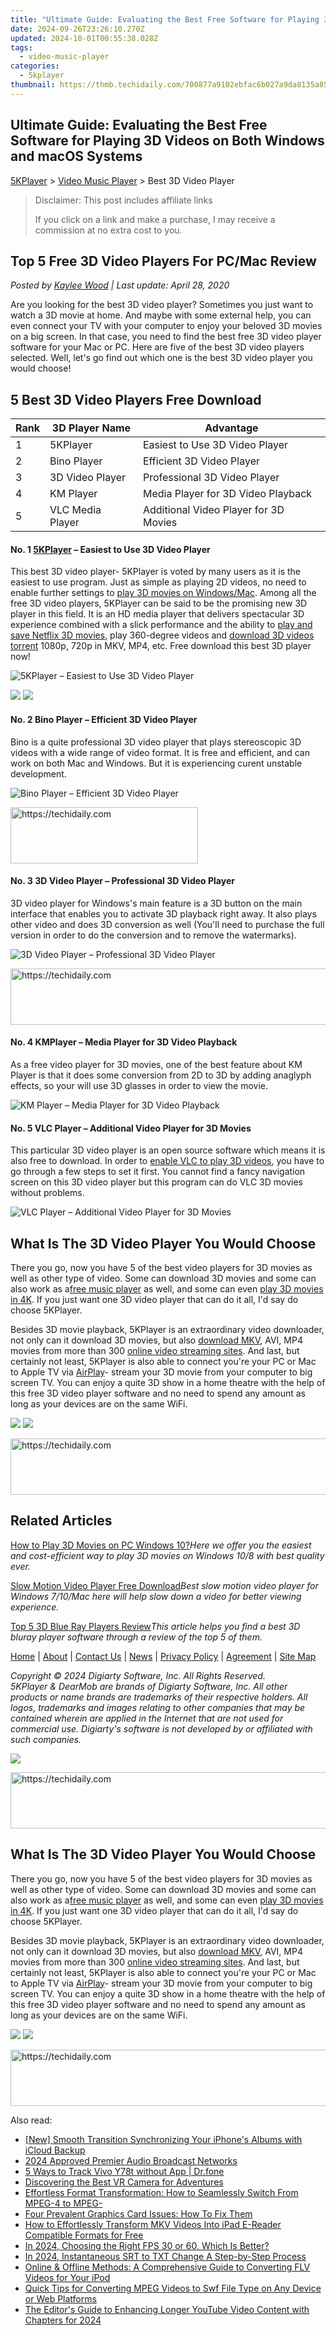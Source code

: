```yaml
---
title: "Ultimate Guide: Evaluating the Best Free Software for Playing 3D Videos on Both Windows and macOS Systems"
date: 2024-09-26T23:26:10.270Z
updated: 2024-10-01T00:55:38.028Z
tags:
  - video-music-player
categories:
  - 5kplayer
thumbnail: https://thmb.techidaily.com/700877a9102ebfac6b027a9da8135a8597355f7b411786ceebe675ffa9f20381.jpg
---
```


## Ultimate Guide: Evaluating the Best Free Software for Playing 3D Videos on Both Windows and macOS Systems

[5KPlayer](https://tools.techidaily.com/5kplayer/products/) \> [Video Music Player](https://tools.techidaily.com/5kplayer/video-music-player/) \> Best 3D Video Player

>  Disclaimer: This post includes affiliate links
>
>  If you click on a link and make a purchase, I may receive a commission at no extra cost to you.
>

## Top 5 Free 3D Video Players For PC/Mac Review

 _Posted by [Kaylee Wood](https://www.quora.com/profile/Amanda-Hu-21) | Last update: April 28, 2020_

Are you looking for the best 3D video player? Sometimes you just want to watch a 3D movie at home. And maybe with some external help, you can even connect your TV with your computer to enjoy your beloved 3D movies on a big screen. In that case, you need to find the best free 3D video player software for your Mac or PC. Here are five of the best 3D video players selected. Well, let's go find out which one is the best 3D video player you would choose! 

##  5 Best 3D Video Players Free Download

| Rank | 3D Player Name   | Advantage                             |
| ---- | ---------------- | ------------------------------------- |
| 1    | 5KPlayer         | Easiest to Use 3D Video Player        |
| 2    | Bino Player      | Efficient 3D Video Player             |
| 3    | 3D Video Player  | Professional 3D Video Player          |
| 4    | KM Player        | Media Player for 3D Video Playback    |
| 5    | VLC Media Player | Additional Video Player for 3D Movies |

#### **No. 1 [5KPlayer](https://tools.techidaily.com/5kplayer/products/) – Easiest to Use 3D Video Player**

This best 3D video player- 5KPlayer is voted by many users as it is the easiest to use program. Just as simple as playing 2D videos, no need to enable further settings to [play 3D movies on Windows/Mac](https://tools.techidaily.com/5kplayer/video-music-player/). Among all the free 3D video players, 5KPlayer can be said to be the promising new 3D player in this field. It is an HD media player that delivers spectacular 3D experience combined with a slick performance and the ability to [play and save Netflix 3D movies](https://tools.techidaily.com/5kplayer/youtube-download/), play 360-degree videos and [download 3D videos torrent](https://tools.techidaily.com/5kplayer/youtube-download/) 1080p, 720p in MKV, MP4, etc. Free download this best 3D player now!

![5KPlayer – Easiest to Use 3D Video Player](https://www.5kplayer.com/video-music-player/img/3d-video-player-03.jpg) 

[![](https://www.5kplayer.com/video-music-player/../button/freedownwhitewin.png)](https://tools.techidaily.com/5kplayer/products/) [![](https://www.5kplayer.com/video-music-player/../button/freedownbackmac.png)](https://tools.techidaily.com/5kplayer/products/) 

#### **No. 2 Bino Player – Efficient 3D Video Player**

Bino is a quite professional 3D video player that plays stereoscopic 3D videos with a wide range of video format. It is free and efficient, and can work on both Mac and Windows. But it is experiencing curent unstable development. 

![Bino Player – Efficient 3D Video Player](https://www.5kplayer.com/video-music-player/img/3d-video-player-04.jpg) 

<!-- affiliate ads begin -->
<a href="https://aligracehair.sjv.io/c/5597632/2087262/19272" target="_top" id="2087262">
  <img src="//a.impactradius-go.com/display-ad/19272-2087262" border="0" alt="https://techidaily.com" width="300" height="90"/>
</a>
<img height="0" width="0" src="https://aligracehair.sjv.io/i/5597632/2087262/19272" style="position:absolute;visibility:hidden;" border="0" />
<!-- affiliate ads end -->

#### **No. 3 3D Video Player – Professional 3D Video Player**

3D video player for Windows's main feature is a 3D button on the main interface that enables you to activate 3D playback right away. It also plays other video and does 3D conversion as well (You'll need to purchase the full version in order to do the conversion and to remove the watermarks). 

![3D Video Player – Professional 3D Video Player](https://www.5kplayer.com/video-music-player/img/3d-video-player-01.jpg) 

<!-- affiliate ads begin -->
<a href="https://unicoeye.pxf.io/c/5597632/2134498/18498" target="_top" id="2134498">
  <img src="//a.impactradius-go.com/display-ad/18498-2134498" border="0" alt="https://techidaily.com" width="720" height="90"/>
</a>
<img height="0" width="0" src="https://unicoeye.pxf.io/i/5597632/2134498/18498" style="position:absolute;visibility:hidden;" border="0" />
<!-- affiliate ads end -->

####   **No. 4 KMPlayer – Media Player for 3D Video Playback**

As a free video player for 3D movies, one of the best feature about KM Player is that it does some conversion from 2D to 3D by adding anaglyph effects, so your will use 3D glasses in order to view the movie.

![KM Player – Media Player for 3D Video Playback](https://www.5kplayer.com/video-music-player/img/3d-video-player-05.jpg) 

#### **No. 5 VLC Player – Additional Video Player for 3D Movies**

This particular 3D video player is an open source software which means it is also free to download. In order to [enable VLC to play 3D videos](https://tools.techidaily.com/5kplayer/products/), you have to go through a few steps to set it first. You cannot find a fancy navigation screen on this 3D video player but this program can do VLC 3D movies without problems. 

![VLC Player – Additional Video Player for 3D Movies](https://www.5kplayer.com/video-music-player/img/3d-video-player-02.jpg) 

##  What Is The 3D Video Player You Would Choose

There you go, now you have 5 of the best video players for 3D movies as well as other type of video. Some can download 3D movies and some can also work as a[free music player](https://tools.techidaily.com/5kplayer/video-music-player/) as well, and some can even [play 3D movies in 4K](https://tools.techidaily.com/5kplayer/video-music-player/). If you just want one 3D video player that can do it all, I'd say do choose 5KPlayer. 

Besides 3D movie playback, 5KPlayer is an extraordinary video downloader, not only can it download 3D movies, but also [download MKV](https://tools.techidaily.com/5kplayer/youtube-download/), AVI, MP4 movies from more than 300 [online video streaming sites](https://tools.techidaily.com/5kplayer/youtube-download/). And last, but certainly not least, 5KPlayer is also able to connect you're your PC or Mac to Apple TV via [AirPlay](https://tools.techidaily.com/5kplayer/airplay/)\- stream your 3D movie from your computer to big screen TV. You can enjoy a quite 3D show in a home theatre with the help of this free 3D video player software and no need to spend any amount as long as your devices are on the same WiFi.

[![](https://www.5kplayer.com/video-music-player/../button/freedownwhitewin.png)](https://tools.techidaily.com/5kplayer/products/) [![](https://www.5kplayer.com/video-music-player/../button/freedownbackmac.png)](https://tools.techidaily.com/5kplayer/products/) 

<!-- affiliate ads begin -->
<a href="https://appsumo.8odi.net/c/5597632/2037335/7443" target="_top" id="2037335">
  <img src="//a.impactradius-go.com/display-ad/7443-2037335" border="0" alt="https://techidaily.com" width="728" height="90"/>
</a>
<img height="0" width="0" src="https://appsumo.8odi.net/i/5597632/2037335/7443" style="position:absolute;visibility:hidden;" border="0" />
<!-- affiliate ads end -->

## Related Articles

[How to Play 3D Movies on PC Windows 10?](https://tools.techidaily.com/5kplayer/video-music-player/)_Here we offer you the easiest and cost-efficient way to play 3D movies on Windows 10/8 with best quality ever._

[Slow Motion Video Player Free Download](https://tools.techidaily.com/5kplayer/video-music-player/)_Best slow motion video player for Windows 7/10/Mac here will help slow down a video for better viewing experience._

[Top 5 3D Blue Ray Players Review](https://tools.techidaily.com/5kplayer/video-music-player/)_This article helps you find a best 3D bluray player software through a review of the top 5 of them._

[Home](https://tools.techidaily.com/5kplayer/products/) | [About](https://tools.techidaily.com/5kplayer/products/) | [Contact Us](https://tools.techidaily.com/5kplayer/products/) | [News](https://tools.techidaily.com/5kplayer/products/) | [Privacy Policy](https://tools.techidaily.com/5kplayer/products/) | [Agreement](https://tools.techidaily.com/5kplayer/products/) | [Site Map](https://tools.techidaily.com/5kplayer/products/)

_Copyright © 2024 Digiarty Software, Inc. All Rights Reserved._  
_5KPlayer & DearMob are brands of Digiarty Software, Inc. All other products or name brands are trademarks of their respective holders. All logos, trademarks and images relating to other companies that may be contained wherein are applied in the Internet that are not used for commercial use. Digiarty's software is not developed by or affiliated with such companies._

[![](https://www.5kplayer.com/video-music-player/img/back.png)](https://www.5kplayer.com/video-music-player/#)

<!-- affiliate ads begin -->
<a href="https://appsumo.8odi.net/c/5597632/2094428/7443" target="_top" id="2094428">
  <img src="//a.impactradius-go.com/display-ad/7443-2094428" border="0" alt="https://techidaily.com" width="728" height="90"/>
</a>
<img height="0" width="0" src="https://appsumo.8odi.net/i/5597632/2094428/7443" style="position:absolute;visibility:hidden;" border="0" />
<!-- affiliate ads end -->

##  What Is The 3D Video Player You Would Choose

There you go, now you have 5 of the best video players for 3D movies as well as other type of video. Some can download 3D movies and some can also work as a[free music player](https://tools.techidaily.com/5kplayer/video-music-player/) as well, and some can even [play 3D movies in 4K](https://tools.techidaily.com/5kplayer/video-music-player/). If you just want one 3D video player that can do it all, I'd say do choose 5KPlayer. 

Besides 3D movie playback, 5KPlayer is an extraordinary video downloader, not only can it download 3D movies, but also [download MKV](https://tools.techidaily.com/5kplayer/youtube-download/), AVI, MP4 movies from more than 300 [online video streaming sites](https://tools.techidaily.com/5kplayer/youtube-download/). And last, but certainly not least, 5KPlayer is also able to connect you're your PC or Mac to Apple TV via [AirPlay](https://tools.techidaily.com/5kplayer/airplay/)\- stream your 3D movie from your computer to big screen TV. You can enjoy a quite 3D show in a home theatre with the help of this free 3D video player software and no need to spend any amount as long as your devices are on the same WiFi.

[![](https://www.5kplayer.com/video-music-player/../button/freedownwhitewin.png)](https://tools.techidaily.com/5kplayer/products/) [![](https://www.5kplayer.com/video-music-player/../button/freedownbackmac.png)](https://tools.techidaily.com/5kplayer/products/)

<!-- affiliate ads begin -->
<a href="https://unicoeye.pxf.io/c/5597632/2134249/18498" target="_top" id="2134249">
  <img src="//a.impactradius-go.com/display-ad/18498-2134249" border="0" alt="https://techidaily.com" width="728" height="90"/>
</a>
<img height="0" width="0" src="https://unicoeye.pxf.io/i/5597632/2134249/18498" style="position:absolute;visibility:hidden;" border="0" />
<!-- affiliate ads end -->

<ins class="adsbygoogle"
     style="display:block"
     data-ad-format="autorelaxed"
     data-ad-client="ca-pub-7571918770474297"
     data-ad-slot="1223367746"></ins>

<ins class="adsbygoogle"
     style="display:block"
     data-ad-client="ca-pub-7571918770474297"
     data-ad-slot="8358498916"
     data-ad-format="auto"
     data-full-width-responsive="true"></ins>

<span class="atpl-alsoreadstyle">Also read:</span>
<div><ul>
<li><a href="https://some-approaches.techidaily.com/new-smooth-transition-synchronizing-your-iphones-albums-with-icloud-backup/"><u>[New] Smooth Transition Synchronizing Your iPhone's Albums with iCloud Backup</u></a></li>
<li><a href="https://fox-blue.techidaily.com/2024-approved-premier-audio-broadcast-networks/"><u>2024 Approved Premier Audio Broadcast Networks</u></a></li>
<li><a href="https://android-location-track.techidaily.com/5-ways-to-track-vivo-y78t-without-app-drfone-by-drfone-virtual-android/"><u>5 Ways to Track Vivo Y78t without App | Dr.fone</u></a></li>
<li><a href="https://article-knowledge.techidaily.com/discovering-the-best-vr-camera-for-adventures/"><u>Discovering the Best VR Camera for Adventures</u></a></li>
<li><a href="https://media-tips.techidaily.com/effortless-format-transformation-how-to-seamlessly-switch-from-mpeg-4-to-mpeg/"><u>Effortless Format Transformation: How to Seamlessly Switch From MPEG-4 to MPEG-</u></a></li>
<li><a href="https://games-able.techidaily.com/four-prevalent-graphics-card-issues-how-to-fix-them/"><u>Four Prevalent Graphics Card Issues: How To Fix Them</u></a></li>
<li><a href="https://media-tips.techidaily.com/how-to-effortlessly-transform-mkv-videos-into-ipad-e-reader-compatible-formats-for-free/"><u>How to Effortlessly Transform MKV Videos Into iPad E-Reader Compatible Formats for Free</u></a></li>
<li><a href="https://screen-video-capture.techidaily.com/in-2024-choosing-the-right-fps-30-or-60-which-is-better/"><u>In 2024, Choosing the Right FPS 30 or 60, Which Is Better?</u></a></li>
<li><a href="https://extra-approaches.techidaily.com/in-2024-instantaneous-srt-to-txt-change-a-step-by-step-process/"><u>In 2024, Instantaneous SRT to TXT Change A Step-by-Step Process</u></a></li>
<li><a href="https://media-tips.techidaily.com/online-and-offline-methods-a-comprehensive-guide-to-converting-flv-videos-for-your-ipod/"><u>Online & Offline Methods: A Comprehensive Guide to Converting FLV Videos for Your iPod</u></a></li>
<li><a href="https://media-tips.techidaily.com/quick-tips-for-converting-mpeg-videos-to-swf-file-type-on-any-device-or-web-platforms/"><u>Quick Tips for Converting MPEG Videos to Swf File Type on Any Device or Web Platforms</u></a></li>
<li><a href="https://facebook-record-videos.techidaily.com/the-editors-guide-to-enhancing-longer-youtube-video-content-with-chapters-for-2024/"><u>The Editor's Guide to Enhancing Longer YouTube Video Content with Chapters for 2024</u></a></li>
</ul></div>

